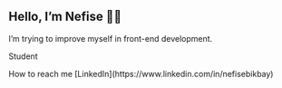 ## Hello, I’m Nefise 👋🏻
<p>I’m trying to improve myself in front-end development.</p>
<p>Student</p>
How to reach me
[LinkedIn](https://www.linkedin.com/in/nefisebikbay)




<!--
**nefiinef/nefiinef** is a ✨ _special_ ✨ repository because its `README.md` (this file) appears on your GitHub profile.

Here are some ideas to get you started:

- 🔭 I’m currently working on ...
- 🌱 I’m currently learning ...
- 👯 I’m looking to collaborate on ...
- 🤔 I’m looking for help with ...
- 💬 Ask me about ...
- 📫 How to reach me: ...
- 😄 Pronouns: ...
- ⚡ Fun fact: ...
-->
